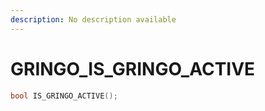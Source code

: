 ```yaml
---
description: No description available 
---
```


# GRINGO\_IS_GRINGO_ACTIVE

```cpp
bool IS_GRINGO_ACTIVE();
```